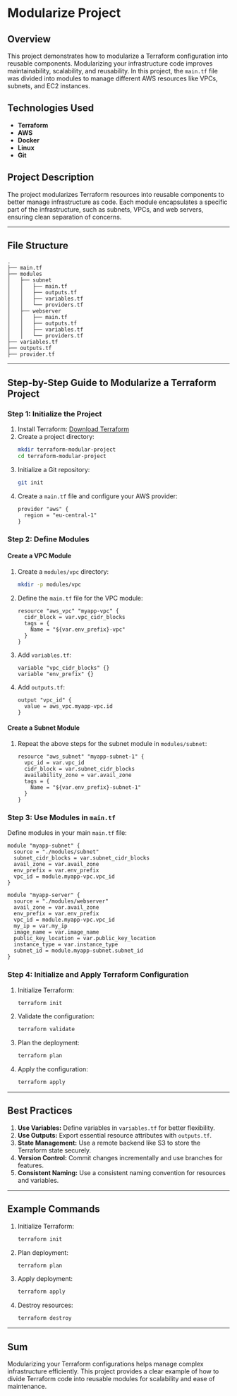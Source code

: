 # Modularize Project

## Overview
This project demonstrates how to modularize a Terraform configuration into reusable components. Modularizing your infrastructure code improves maintainability, scalability, and reusability. In this project, the `main.tf` file was divided into modules to manage different AWS resources like VPCs, subnets, and EC2 instances.

## Technologies Used
- **Terraform**
- **AWS**
- **Docker**
- **Linux**
- **Git**

## Project Description
The project modularizes Terraform resources into reusable components to better manage infrastructure as code. Each module encapsulates a specific part of the infrastructure, such as subnets, VPCs, and web servers, ensuring clean separation of concerns.

---

## File Structure

```plaintext
.
├── main.tf
├── modules
│   ├── subnet
│   │   ├── main.tf
│   │   ├── outputs.tf
│   │   ├── variables.tf
│   │   └── providers.tf
│   ├── webserver
│   │   ├── main.tf
│   │   ├── outputs.tf
│   │   ├── variables.tf
│   │   └── providers.tf
├── variables.tf
├── outputs.tf
├── provider.tf
```

---

## Step-by-Step Guide to Modularize a Terraform Project

### Step 1: Initialize the Project
1. Install Terraform: [Download Terraform](https://www.terraform.io/downloads)
2. Create a project directory:
   ```bash
   mkdir terraform-modular-project
   cd terraform-modular-project
   ```
3. Initialize a Git repository:
   ```bash
   git init
   ```
4. Create a `main.tf` file and configure your AWS provider:
   ```hcl
   provider "aws" {
     region = "eu-central-1"
   }
   ```

### Step 2: Define Modules
#### Create a VPC Module
1. Create a `modules/vpc` directory:
   ```bash
   mkdir -p modules/vpc
   ```
2. Define the `main.tf` file for the VPC module:
   ```hcl
   resource "aws_vpc" "myapp-vpc" {
     cidr_block = var.vpc_cidr_blocks
     tags = {
       Name = "${var.env_prefix}-vpc"
     }
   }
   ```
3. Add `variables.tf`:
   ```hcl
   variable "vpc_cidr_blocks" {}
   variable "env_prefix" {}
   ```
4. Add `outputs.tf`:
   ```hcl
   output "vpc_id" {
     value = aws_vpc.myapp-vpc.id
   }
   ```

#### Create a Subnet Module
1. Repeat the above steps for the subnet module in `modules/subnet`:
   ```hcl
   resource "aws_subnet" "myapp-subnet-1" {
     vpc_id = var.vpc_id
     cidr_block = var.subnet_cidr_blocks
     availability_zone = var.avail_zone
     tags = {
       Name = "${var.env_prefix}-subnet-1"
     }
   }
   ```

### Step 3: Use Modules in `main.tf`
Define modules in your main `main.tf` file:
```hcl
module "myapp-subnet" {
  source = "./modules/subnet"
  subnet_cidr_blocks = var.subnet_cidr_blocks
  avail_zone = var.avail_zone
  env_prefix = var.env_prefix
  vpc_id = module.myapp-vpc.vpc_id
}

module "myapp-server" {
  source = "./modules/webserver"
  avail_zone = var.avail_zone
  env_prefix = var.env_prefix
  vpc_id = module.myapp-vpc.vpc_id
  my_ip = var.my_ip
  image_name = var.image_name
  public_key_location = var.public_key_location
  instance_type = var.instance_type
  subnet_id = module.myapp-subnet.subnet_id
}
```

### Step 4: Initialize and Apply Terraform Configuration
1. Initialize Terraform:
   ```bash
   terraform init
   ```
2. Validate the configuration:
   ```bash
   terraform validate
   ```
3. Plan the deployment:
   ```bash
   terraform plan
   ```
4. Apply the configuration:
   ```bash
   terraform apply
   ```

---

## Best Practices

1. **Use Variables:** Define variables in `variables.tf` for better flexibility.
2. **Use Outputs:** Export essential resource attributes with `outputs.tf`.
3. **State Management:** Use a remote backend like S3 to store the Terraform state securely.
4. **Version Control:** Commit changes incrementally and use branches for features.
5. **Consistent Naming:** Use a consistent naming convention for resources and variables.

---

## Example Commands

1. Initialize Terraform:
   ```bash
   terraform init
   ```
2. Plan deployment:
   ```bash
   terraform plan
   ```
3. Apply deployment:
   ```bash
   terraform apply
   ```
4. Destroy resources:
   ```bash
   terraform destroy
   ```

---

## Sum
Modularizing your Terraform configurations helps manage complex infrastructure efficiently. This project provides a clear example of how to divide Terraform code into reusable modules for scalability and ease of maintenance.

